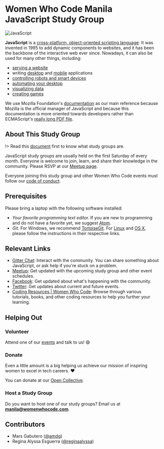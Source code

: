 # Women Who Code Manila JavaScript Study Group

![JavaScript](./_media/logo-javascript.png)

**JavaScript** is a [cross-platform, object-oriented scripting language](https://developer.mozilla.org/en-US/docs/Web/JavaScript/Guide/Introduction). It was invented in 1995 to add dynamic components to websites, and it has been the backbone of the interactive web ever since. Nowadays, it can also be used for many other things, including:

- [serving a website](https://nodejs.org/en/)
- writing [desktop](https://electronjs.org/) and [mobile](https://phonegap.com/) applications
- [controlling robots and smart devices](https://cylonjs.com/)
- [automating your desktop](http://robotjs.io/)
- [visualizing data](https://d3js.org/)
- [creating games](https://www.babylonjs.com/)

We use Mozilla Foundation's [documentation](https://developer.mozilla.org/bm/docs/Web/JavaScript) as our main reference because Mozilla is the official manager of JavaScript and because this documentation is more oriented towards developers rather than ECMAScript's [really long PDF file](http://www.ecma-international.org/publications/files/ECMA-ST/ECMA-262.pdf).

## About This Study Group

!> Read this [document](wwcodemanila/study_groups.md) first to know what study groups are.

JavaScript study groups are usually held on the first Saturday of every month. Everyone is welcome to join, learn, and share their knowledge in the community. Please RSVP at our [Meetup page](https://www.meetup.com/Women-Who-Code-Manila/). 

Everyone joining this study group and other Women Who Code events must follow our [code of conduct](wwcodemanila/code_of_conduct.md).

## Prerequisites

Please bring a laptop with the following software installed:

- *Your favorite programming text editor.* If you are new to programming and do not have a favorite yet, we suggest [Atom](https://atom.io).
- *Git.* For Windows, we recommend [TortoiseGit](https://tortoisegit.org/). For [Linux](https://git-scm.com/download/linux) and [OS X](https://www.atlassian.com/git/tutorials/install-git#mac-os-x), please follow the instructions in their respective links.

## Relevant Links

- [Gitter Chat](https://gitter.im/WWCodeManila/JavaScript): Interact with the community. You can share something about JavaScript, or ask help if you're stuck on a problem.
- [Meetup](https://bit.ly/wwcodemanilameetups): Get updated with the upcoming study group and other event schedules.
- [Facebook](https://facebook.com/wwcodemanila): Get updated about what's happening with the community.
- [Twitter](https://twitter.com/wwcodemanila): Get updates about current and future events.
- [Coding Resources | Women Who Code](https://www.womenwhocode.com/resources): Browse through various tutorials, books, and other coding resources to help you further your learning.

## Helping Out

### Volunteer

Attend one of our [events](https://bit.ly/wwcodemanilameetups) and talk to us! :smile:

### Donate

Even a little amount is a big helping us achieve our mission of inspiring women to excel in tech careers. :heart:

You can donate at our [Open Collective](https://opencollective.com/wwcodemanila).

### Host a Study Group

Do you want to host one of our study groups? Email us at **manila@womenwhocode.com**.

## Contributors

- Mars Gabutero ([@amdg](https://github.com/amdg))
- Regina Alyssa Esguerra ([@reginaalyssa](https://github.com/reginaalyssa01809))

